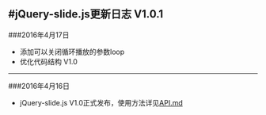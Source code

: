 #jQuery-slide.js更新日志
V1.0.1
---
###2016年4月17日
- 添加可以关闭循环播放的参数loop
- 优化代码结构
V1.0
---
###2016年4月16日
- jQuery-slide.js V1.0正式发布，使用方法详见[API.md](https://github.com/linzb93/slide/blob/master/API.md)